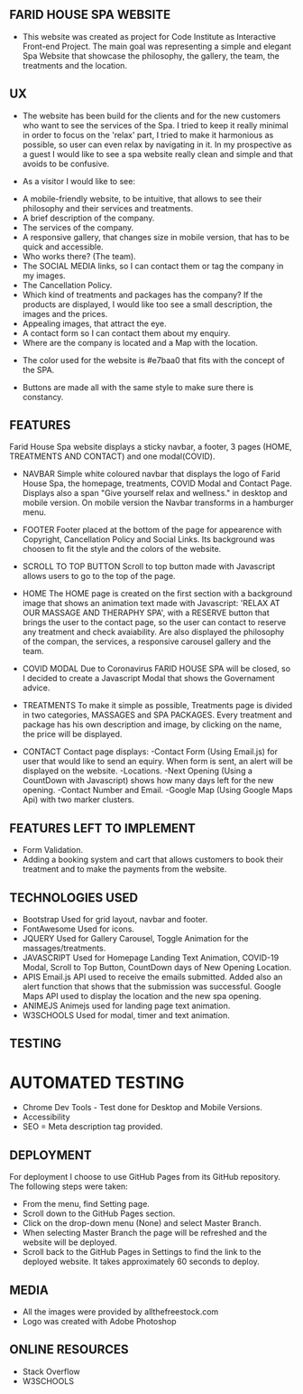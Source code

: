 

## FARID HOUSE SPA WEBSITE

* This website was created as project for Code Institute as Interactive Front-end Project.
The main goal was representing a simple and elegant Spa Website that showcase the philosophy, the gallery, the team, the treatments and the location.



## UX 

* The website has been build for the clients and for the new customers who want to see the services of the Spa.
I tried to keep it really minimal in order to focus on the 'relax' part, I tried to make it harmonious as possible, so user can even relax by navigating in it.
In my prospective as a guest I would like to see a spa website really clean and simple and that avoids to be confusive.

* As a visitor I would like to see:
- A mobile-friendly website, to be intuitive, that allows to see their philosophy and their services and treatments. 
- A brief description of the company. 
- The services of the company.
- A responsive gallery, that changes size in mobile version, that has to be quick and accessible.
- Who works there? (The team).
- The SOCIAL MEDIA links, so I can contact them or tag the company in my images.
- The Cancellation Policy.
- Which kind of treatments and packages has the company? If the products are displayed, I would like too see a small description, the images and the prices.
- Appealing images, that attract the eye.
- A contact form so I can contact them about my enquiry. 
- Where are the company is located and a Map with the location.

* The color used for the website is #e7baa0 that fits with the concept of the SPA.

* Buttons are made all with the same style to make sure there is constancy.


## FEATURES

Farid House Spa website displays a sticky navbar, a footer, 3 pages (HOME, TREATMENTS AND CONTACT) and one modal(COVID).

* NAVBAR
Simple white coloured navbar that displays the logo of Farid House Spa, the homepage, treatments, COVID Modal and Contact Page. 
Displays also a span "Give yourself relax and wellness." in desktop and mobile version.
On mobile version the Navbar transforms in a hamburger menu.

* FOOTER 
Footer placed at the bottom of the page for appearence with Copyright, Cancellation Policy and Social Links. 
Its background was choosen to fit the style and the colors of the website.

* SCROLL TO TOP BUTTON
Scroll to top button made with Javascript allows users to go to the top of the page.

* HOME
The HOME page is created on the first section with a background image that shows an animation text made with Javascript: 'RELAX AT OUR MASSAGE AND THERAPHY SPA', with a RESERVE button that brings the user to the contact page, so the user can contact to reserve any treatment and check avaiability.
Are also displayed the philosophy of the compan, the services, a responsive carousel gallery and the team.

* COVID MODAL
Due to Coronavirus FARID HOUSE SPA will be closed, so I decided to create a Javascript Modal that shows the Governament advice. 

* TREATMENTS 
To make it simple as possible, Treatments page is divided in two categories, MASSAGES and SPA PACKAGES.
Every treatment and package has his own description and image, by clicking on the name, the price will be displayed. 
 

* CONTACT 
Contact page displays: 
-Contact Form (Using Email.js) for user that would like to send an equiry. When form is sent, an alert will be displayed on the website.
-Locations.
-Next Opening (Using a CountDown with Javascript) shows how many days left for the new opening.
-Contact Number and Email.
-Google Map (Using Google Maps Api) with two marker clusters.

## FEATURES LEFT TO IMPLEMENT

* Form Validation.
* Adding a booking system and cart that allows customers to book their treatment and to make the payments from the website.



## TECHNOLOGIES USED 

* Bootstrap
Used for grid layout, navbar and footer.
* FontAwesome
Used for icons.
* JQUERY
Used for Gallery Carousel, Toggle Animation for the massages/treatments.
* JAVASCRIPT
Used for Homepage Landing Text Animation, COVID-19 Modal, Scroll to Top Button, CountDown days of New Opening Location.
* APIS 
Email.js API used to receive the emails submitted. Added also an alert function that shows that the submission was successful. 
Google Maps API used to display the location and the new spa opening.
* ANIMEJS
Animejs used for landing page text animation.
* W3SCHOOLS 
Used for modal, timer and text animation.



## TESTING 

# AUTOMATED TESTING 
* Chrome Dev Tools - Test done for Desktop and Mobile Versions.
* Accessibility 
* SEO = Meta description tag provided.



## DEPLOYMENT

For deployment I choose to use GitHub Pages from its GitHub repository.
The following steps were taken:
- From the menu, find Setting page.
- Scroll down to the GitHub Pages section.
- Click on the drop-down menu (None) and select Master Branch.
- When selecting Master Branch the page will be refreshed and the website will be deployed.
- Scroll back to the GitHub Pages in Settings to find the link to the deployed website. It takes approximately 60 seconds to deploy.



## MEDIA

* All the images were provided by allthefreestock.com
* Logo was created with Adobe Photoshop 



## ONLINE RESOURCES

* Stack Overflow
* W3SCHOOLS
